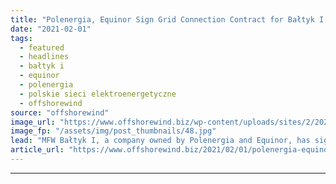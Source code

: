 ```yaml
---
title: "Polenergia, Equinor Sign Grid Connection Contract for Bałtyk I OWF"
date: "2021-02-01"
tags: 
  - featured
  - headlines
  - bałtyk i
  - equinor
  - polenergia
  - polskie sieci elektroenergetyczne
  - offshorewind
source: "offshorewind"
image_url: "https://www.offshorewind.biz/wp-content/uploads/sites/2/2021/02/Equinor_Bałtyk-I-II-III.jpg"
image_fp: "/assets/img/post_thumbnails/48.jpg"
lead: "MFW Bałtyk I, a company owned by Polenergia and Equinor, has signed an agreement"
article_url: "https://www.offshorewind.biz/2021/02/01/polenergia-equinor-sign-grid-connection-contract-for-baltyk-i-owf/"
---
```


---
